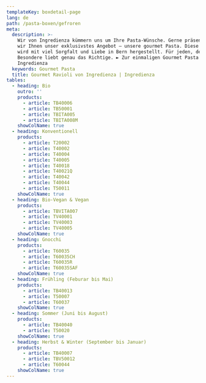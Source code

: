 ```yaml
---
templateKey: boxdetail-page
lang: de
path: /pasta-boxen/gefroren
meta:
  description: >-
    Wir von Ingredienza kümmern uns um Ihre Pasta-Wünsche. Gerne präsentieren
    wir Ihnen unser exklusivstes Angebot – unsere gourmet Pasta. Diese Pasta
    wird mit viel Sorgfalt und Liebe in Bern hergestellt. Für jeden, der das
    Besondere liebt genau das Richtige. ► Zur einmaligen Gourmet Pasta von
    Ingredienza
  keywords: Gourmet Pasta
  title: Gourmet Ravioli von Ingredienza | Ingredienza
tables:
  - heading: Bio
    outro: ''
    products:
      - article: TB40006
      - article: TB50001
      - article: TBITA005
      - article: TBITA008M
    showColName: true
  - heading: Konventionell
    products:
      - article: T20002
      - article: T40002
      - article: T40004
      - article: T40005
      - article: T40018
      - article: T40021Q
      - article: T40042
      - article: T40044
      - article: T50011
    showColName: true
  - heading: Bio-Vegan & Vegan
    products:
      - article: TBVITA007
      - article: TV40001
      - article: TV40003
      - article: TV40005
    showColName: true
  - heading: Gnocchi
    products:
      - article: T60035
      - article: T60035CH
      - article: T60035R
      - article: T60035SAF
    showColName: true
  - heading: Frühling (Feburar bis Mai)
    products:
      - article: TB40013
      - article: T50007
      - article: T60037
    showColName: true
  - heading: Sommer (Juni bis August)
    products:
      - article: TB40040
      - article: T50020
    showColName: true
  - heading: Herbst & Winter (September bis Januar)
    products:
      - article: TB40007
      - article: TBV50012
      - article: T60044
    showColName: true
---
```

